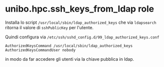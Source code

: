 # unibo.hpc.ssh_keys_from_ldap role

Installa lo script `/usr/local/sbin/ldap_authorized_keys` che
via `ldapsearch` ritorna il valore di `sshPublicKey` per l'utente.

Quindi configura via `/etc/ssh/sshd_config.d/99_ldap_authorized_keys.conf`


```
AuthorizedKeysCommand /usr/local/sbin/ldap_authorized_keys
AuthorizedKeysCommandUser nobody
```

in modo da far accedere gli utenti via la chiave pubblica
in ldap.

